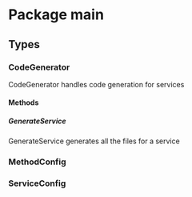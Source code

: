 # Package main

## Types

### CodeGenerator

CodeGenerator handles code generation for services

#### Methods

##### GenerateService

GenerateService generates all the files for a service

### MethodConfig

### ServiceConfig
